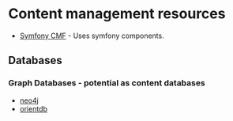 # Content management resources
* [Symfony CMF](http://cmf.symfony.com/) - Uses symfony components.
## Databases
### Graph Databases - potential as content databases
* [neo4j](https://neo4j.com/)
* [orientdb](http://orientdb.com/)
